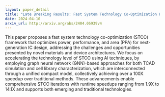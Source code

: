 ```yaml
---
layout: paper_detail
title: "Late Breaking Results: Fast System Technology Co-Optimization Framework for Emerging Technology Based on Graph Neural Networks"
date: 2024-04-10
arxiv_url: http://arxiv.org/abs/2404.06939v4
---
```


This paper proposes a fast system technology co-optimization (STCO) framework that optimizes power, performance, and area (PPA) for next-generation IC design, addressing the challenges and opportunities presented by novel materials and device architectures. We focus on accelerating the technology level of STCO using AI techniques, by employing graph neural network (GNN)-based approaches for both TCAD simulation and cell library characterization, which are interconnected through a unified compact model, collectively achieving over a 100X speedup over traditional methods. These advancements enable comprehensive STCO iterations with runtime speedups ranging from 1.9X to 14.1X and supports both emerging and traditional technologies.
